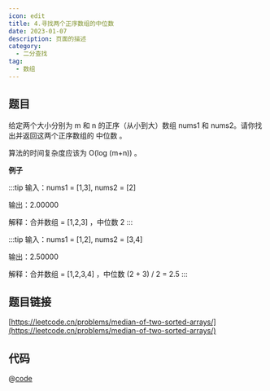 ```yaml
---
icon: edit
title: 4.寻找两个正序数组的中位数
date: 2023-01-07
description: 页面的描述
category:
  - 二分查找
tag:
  - 数组
---
```


## 题目

给定两个大小分别为 m 和 n 的正序（从小到大）数组 nums1 和 nums2。请你找出并返回这两个正序数组的 中位数 。

算法的时间复杂度应该为 O(log (m+n)) 。

**例子**

:::tip
输入：nums1 = [1,3], nums2 = [2]

输出：2.00000

解释：合并数组 = [1,2,3] ，中位数 2
:::

:::tip
输入：nums1 = [1,2], nums2 = [3,4]

输出：2.50000

解释：合并数组 = [1,2,3,4] ，中位数 (2 + 3) / 2 = 2.5
:::

## 题目链接

[https://leetcode.cn/problems/median-of-two-sorted-arrays/](https://leetcode.cn/problems/median-of-two-sorted-arrays/)

## 代码

@[code](../code/4.寻找两个正序数组的中位数.js)